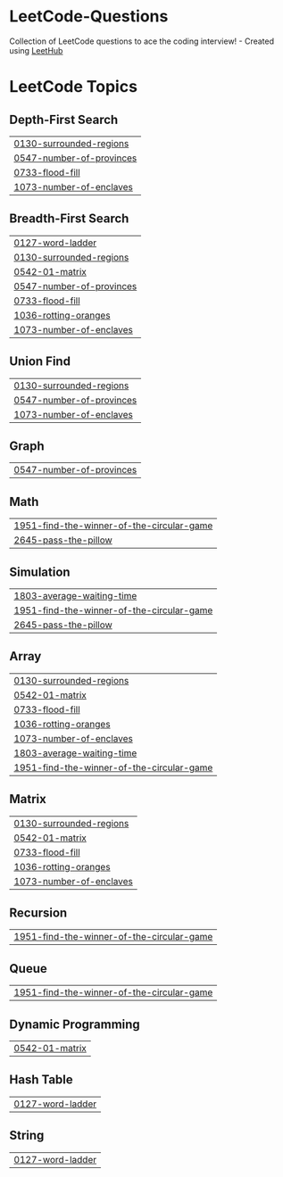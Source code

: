 # LeetCode-Questions
Collection of LeetCode questions to ace the coding interview! - Created using [LeetHub](https://github.com/QasimWani/LeetHub)

<!---LeetCode Topics Start-->
# LeetCode Topics
## Depth-First Search
|  |
| ------- |
| [0130-surrounded-regions](https://github.com/KashishK30/LeetCode-Questions/tree/master/0130-surrounded-regions) |
| [0547-number-of-provinces](https://github.com/KashishK30/LeetCode-Questions/tree/master/0547-number-of-provinces) |
| [0733-flood-fill](https://github.com/KashishK30/LeetCode-Questions/tree/master/0733-flood-fill) |
| [1073-number-of-enclaves](https://github.com/KashishK30/LeetCode-Questions/tree/master/1073-number-of-enclaves) |
## Breadth-First Search
|  |
| ------- |
| [0127-word-ladder](https://github.com/KashishK30/LeetCode-Questions/tree/master/0127-word-ladder) |
| [0130-surrounded-regions](https://github.com/KashishK30/LeetCode-Questions/tree/master/0130-surrounded-regions) |
| [0542-01-matrix](https://github.com/KashishK30/LeetCode-Questions/tree/master/0542-01-matrix) |
| [0547-number-of-provinces](https://github.com/KashishK30/LeetCode-Questions/tree/master/0547-number-of-provinces) |
| [0733-flood-fill](https://github.com/KashishK30/LeetCode-Questions/tree/master/0733-flood-fill) |
| [1036-rotting-oranges](https://github.com/KashishK30/LeetCode-Questions/tree/master/1036-rotting-oranges) |
| [1073-number-of-enclaves](https://github.com/KashishK30/LeetCode-Questions/tree/master/1073-number-of-enclaves) |
## Union Find
|  |
| ------- |
| [0130-surrounded-regions](https://github.com/KashishK30/LeetCode-Questions/tree/master/0130-surrounded-regions) |
| [0547-number-of-provinces](https://github.com/KashishK30/LeetCode-Questions/tree/master/0547-number-of-provinces) |
| [1073-number-of-enclaves](https://github.com/KashishK30/LeetCode-Questions/tree/master/1073-number-of-enclaves) |
## Graph
|  |
| ------- |
| [0547-number-of-provinces](https://github.com/KashishK30/LeetCode-Questions/tree/master/0547-number-of-provinces) |
## Math
|  |
| ------- |
| [1951-find-the-winner-of-the-circular-game](https://github.com/KashishK30/LeetCode-Questions/tree/master/1951-find-the-winner-of-the-circular-game) |
| [2645-pass-the-pillow](https://github.com/KashishK30/LeetCode-Questions/tree/master/2645-pass-the-pillow) |
## Simulation
|  |
| ------- |
| [1803-average-waiting-time](https://github.com/KashishK30/LeetCode-Questions/tree/master/1803-average-waiting-time) |
| [1951-find-the-winner-of-the-circular-game](https://github.com/KashishK30/LeetCode-Questions/tree/master/1951-find-the-winner-of-the-circular-game) |
| [2645-pass-the-pillow](https://github.com/KashishK30/LeetCode-Questions/tree/master/2645-pass-the-pillow) |
## Array
|  |
| ------- |
| [0130-surrounded-regions](https://github.com/KashishK30/LeetCode-Questions/tree/master/0130-surrounded-regions) |
| [0542-01-matrix](https://github.com/KashishK30/LeetCode-Questions/tree/master/0542-01-matrix) |
| [0733-flood-fill](https://github.com/KashishK30/LeetCode-Questions/tree/master/0733-flood-fill) |
| [1036-rotting-oranges](https://github.com/KashishK30/LeetCode-Questions/tree/master/1036-rotting-oranges) |
| [1073-number-of-enclaves](https://github.com/KashishK30/LeetCode-Questions/tree/master/1073-number-of-enclaves) |
| [1803-average-waiting-time](https://github.com/KashishK30/LeetCode-Questions/tree/master/1803-average-waiting-time) |
| [1951-find-the-winner-of-the-circular-game](https://github.com/KashishK30/LeetCode-Questions/tree/master/1951-find-the-winner-of-the-circular-game) |
## Matrix
|  |
| ------- |
| [0130-surrounded-regions](https://github.com/KashishK30/LeetCode-Questions/tree/master/0130-surrounded-regions) |
| [0542-01-matrix](https://github.com/KashishK30/LeetCode-Questions/tree/master/0542-01-matrix) |
| [0733-flood-fill](https://github.com/KashishK30/LeetCode-Questions/tree/master/0733-flood-fill) |
| [1036-rotting-oranges](https://github.com/KashishK30/LeetCode-Questions/tree/master/1036-rotting-oranges) |
| [1073-number-of-enclaves](https://github.com/KashishK30/LeetCode-Questions/tree/master/1073-number-of-enclaves) |
## Recursion
|  |
| ------- |
| [1951-find-the-winner-of-the-circular-game](https://github.com/KashishK30/LeetCode-Questions/tree/master/1951-find-the-winner-of-the-circular-game) |
## Queue
|  |
| ------- |
| [1951-find-the-winner-of-the-circular-game](https://github.com/KashishK30/LeetCode-Questions/tree/master/1951-find-the-winner-of-the-circular-game) |
## Dynamic Programming
|  |
| ------- |
| [0542-01-matrix](https://github.com/KashishK30/LeetCode-Questions/tree/master/0542-01-matrix) |
## Hash Table
|  |
| ------- |
| [0127-word-ladder](https://github.com/KashishK30/LeetCode-Questions/tree/master/0127-word-ladder) |
## String
|  |
| ------- |
| [0127-word-ladder](https://github.com/KashishK30/LeetCode-Questions/tree/master/0127-word-ladder) |
<!---LeetCode Topics End-->